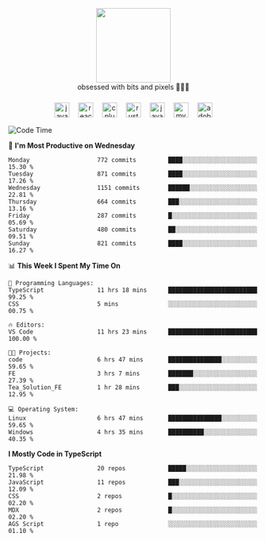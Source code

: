 


  <div align="center">
    
   <img src = "https://i.postimg.cc/W1R4TF4j/d6kpuve-c97567cf-518b-4b86-a271-5c89d88d22f7.gif"  width=150px height=150px />
 </div>

<div align="center">
  obsessed with bits and pixels 🧑‍💻🎨
</div>

  ###
<div align="center">
 <img src="https://cdn.jsdelivr.net/gh/devicons/devicon/icons/javascript/javascript-original.svg" height="30" alt="javascript logo"  />
  <img width="10" />
  <img src="https://cdn.jsdelivr.net/gh/devicons/devicon/icons/react/react-original.svg" height="30" alt="react logo"  />
  <img width="10" />
   <!--<img src="https://cdn.jsdelivr.net/gh/devicons/devicon/icons/nodejs/nodejs-original.svg" height="30" alt="nodejs logo"  />
  <img width="10" />
 <img src="https://cdn.jsdelivr.net/gh/devicons/devicon/icons/flutter/flutter-original.svg" height="30" alt="flutter logo"  />
 <img width="10" />-->
  <img src="https://cdn.jsdelivr.net/gh/devicons/devicon/icons/cplusplus/cplusplus-original.svg" height="30" alt="cpluplus logo"  />
  <img width="10" />
    <img src="https://cdn.jsdelivr.net/gh/devicons/devicon/icons/rust/rust-original.svg" height="30" alt="rust logo"  />
  <img width="10" />
  <img src="https://cdn.jsdelivr.net/gh/devicons/devicon/icons/java/java-original.svg" height="30" alt="java logo"  />
  <img width="10" />
  <img src="https://skillicons.dev/icons?i=mysql" height="30" alt="mysql logo"  />
  <img width="10" />
  <img src="https://skillicons.dev/icons?i=pr" height="30" alt="adobepremierepro logo"  />
</div>

<!--START_SECTION:waka-->
![Code Time](http://img.shields.io/badge/Code%20Time-2%2C364%20hrs%2014%20mins-blue)

📅 **I'm Most Productive on Wednesday** 

```text
Monday                   772 commits         ████░░░░░░░░░░░░░░░░░░░░░   15.30 % 
Tuesday                  871 commits         ████░░░░░░░░░░░░░░░░░░░░░   17.26 % 
Wednesday                1151 commits        ██████░░░░░░░░░░░░░░░░░░░   22.81 % 
Thursday                 664 commits         ███░░░░░░░░░░░░░░░░░░░░░░   13.16 % 
Friday                   287 commits         █░░░░░░░░░░░░░░░░░░░░░░░░   05.69 % 
Saturday                 480 commits         ██░░░░░░░░░░░░░░░░░░░░░░░   09.51 % 
Sunday                   821 commits         ████░░░░░░░░░░░░░░░░░░░░░   16.27 % 
```


📊 **This Week I Spent My Time On** 

```text
💬 Programming Languages: 
TypeScript               11 hrs 18 mins      █████████████████████████   99.25 % 
CSS                      5 mins              ░░░░░░░░░░░░░░░░░░░░░░░░░   00.75 % 

🔥 Editors: 
VS Code                  11 hrs 23 mins      █████████████████████████   100.00 % 

🐱‍💻 Projects: 
code                     6 hrs 47 mins       ███████████████░░░░░░░░░░   59.65 % 
FE                       3 hrs 7 mins        ███████░░░░░░░░░░░░░░░░░░   27.39 % 
Tea_Solution_FE          1 hr 28 mins        ███░░░░░░░░░░░░░░░░░░░░░░   12.95 % 

💻 Operating System: 
Linux                    6 hrs 47 mins       ███████████████░░░░░░░░░░   59.65 % 
Windows                  4 hrs 35 mins       ██████████░░░░░░░░░░░░░░░   40.35 % 
```

**I Mostly Code in TypeScript** 

```text
TypeScript               20 repos            █████░░░░░░░░░░░░░░░░░░░░   21.98 % 
JavaScript               11 repos            ███░░░░░░░░░░░░░░░░░░░░░░   12.09 % 
CSS                      2 repos             █░░░░░░░░░░░░░░░░░░░░░░░░   02.20 % 
MDX                      2 repos             █░░░░░░░░░░░░░░░░░░░░░░░░   02.20 % 
AGS Script               1 repo              ░░░░░░░░░░░░░░░░░░░░░░░░░   01.10 % 
```




<!--END_SECTION:waka-->

